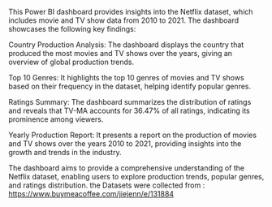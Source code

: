 This Power BI dashboard provides insights into the Netflix dataset, which includes movie and TV show data from 2010 to 2021. The dashboard showcases the following key findings:

Country Production Analysis: The dashboard displays the country that produced the most movies and TV shows over the years, giving an overview of global production trends.

Top 10 Genres: It highlights the top 10 genres of movies and TV shows based on their frequency in the dataset, helping identify popular genres.

Ratings Summary: The dashboard summarizes the distribution of ratings and reveals that TV-MA accounts for 36.47% of all ratings, indicating its prominence among viewers.

Yearly Production Report: It presents a report on the production of movies and TV shows over the years 2010 to 2021, providing insights into the growth and trends in the industry.

The dashboard aims to provide a comprehensive understanding of the Netflix dataset, enabling users to explore production trends, popular genres, and ratings distribution.
the Datasets were collected from : https://www.buymeacoffee.com/jiejenn/e/131884
